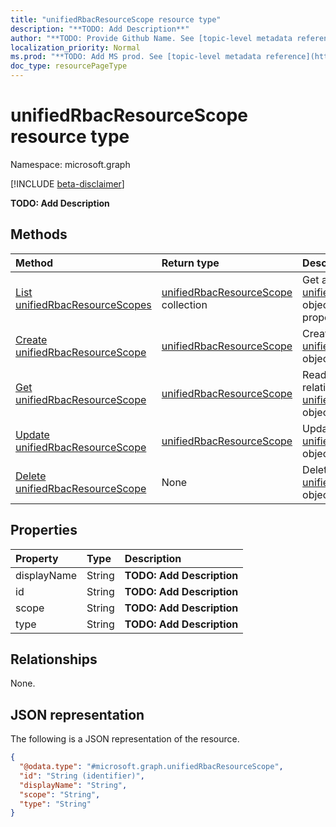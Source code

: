 ```yaml
---
title: "unifiedRbacResourceScope resource type"
description: "**TODO: Add Description**"
author: "**TODO: Provide Github Name. See [topic-level metadata reference](https://msgo.azurewebsites.net/add/document/guidelines/metadata.html#topic-level-metadata)**"
localization_priority: Normal
ms.prod: "**TODO: Add MS prod. See [topic-level metadata reference](https://msgo.azurewebsites.net/add/document/guidelines/metadata.html#topic-level-metadata)**"
doc_type: resourcePageType
---
```


# unifiedRbacResourceScope resource type

Namespace: microsoft.graph

[!INCLUDE [beta-disclaimer](../../includes/beta-disclaimer.md)]

**TODO: Add Description**

## Methods
|Method|Return type|Description|
|:---|:---|:---|
|[List unifiedRbacResourceScopes](../api/unifiedrbacresourcescope-list.md)|[unifiedRbacResourceScope](../resources/unifiedrbacresourcescope.md) collection|Get a list of the [unifiedRbacResourceScope](../resources/unifiedrbacresourcescope.md) objects and their properties.|
|[Create unifiedRbacResourceScope](../api/unifiedrbacresourcescope-create.md)|[unifiedRbacResourceScope](../resources/unifiedrbacresourcescope.md)|Create a new [unifiedRbacResourceScope](../resources/unifiedrbacresourcescope.md) object.|
|[Get unifiedRbacResourceScope](../api/unifiedrbacresourcescope-get.md)|[unifiedRbacResourceScope](../resources/unifiedrbacresourcescope.md)|Read the properties and relationships of an [unifiedRbacResourceScope](../resources/unifiedrbacresourcescope.md) object.|
|[Update unifiedRbacResourceScope](../api/unifiedrbacresourcescope-update.md)|[unifiedRbacResourceScope](../resources/unifiedrbacresourcescope.md)|Update the properties of an [unifiedRbacResourceScope](../resources/unifiedrbacresourcescope.md) object.|
|[Delete unifiedRbacResourceScope](../api/unifiedrbacresourcescope-delete.md)|None|Deletes an [unifiedRbacResourceScope](../resources/unifiedrbacresourcescope.md) object.|

## Properties
|Property|Type|Description|
|:---|:---|:---|
|displayName|String|**TODO: Add Description**|
|id|String|**TODO: Add Description**|
|scope|String|**TODO: Add Description**|
|type|String|**TODO: Add Description**|

## Relationships
None.

## JSON representation
The following is a JSON representation of the resource.
<!-- {
  "blockType": "resource",
  "keyProperty": "id",
  "@odata.type": "microsoft.graph.unifiedRbacResourceScope",
  "openType": false
}
-->
``` json
{
  "@odata.type": "#microsoft.graph.unifiedRbacResourceScope",
  "id": "String (identifier)",
  "displayName": "String",
  "scope": "String",
  "type": "String"
}
```

